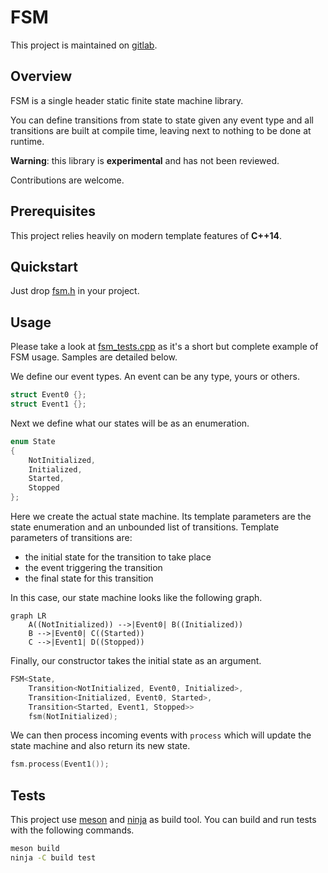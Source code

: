 # FSM

This project is maintained on [gitlab](https://gitlab.com/lelongg/fsm).

## Overview

FSM is a single header static finite state machine library.

You can define transitions from state to state given any event type and all transitions are built at compile time, leaving next to nothing to be done at runtime.

**Warning**: this library is **experimental** and has not been reviewed.

Contributions are welcome.

## Prerequisites

This project relies heavily on modern template features of **C++14**.

## Quickstart

Just drop [fsm.h](include/fsm/fsm.h) in your project.

## Usage

Please take a look at [fsm_tests.cpp](tests/fsm_tests.cpp) as it's a short but complete example of FSM usage.
Samples are detailed below.

We define our event types.
An event can be any type, yours or others.

```c++
struct Event0 {};
struct Event1 {};
```

Next we define what our states will be as an enumeration.

```c++
enum State
{
    NotInitialized,
    Initialized,
    Started,
    Stopped
};
```

Here we create the actual state machine.
Its template parameters are the state enumeration and an unbounded list of transitions.
Template parameters of transitions are:

- the initial state for the transition to take place
- the event triggering the transition
- the final state for this transition

In this case, our state machine looks like the following graph.

```mermaid
graph LR
    A((NotInitialized)) -->|Event0| B((Initialized))
    B -->|Event0| C((Started))
    C -->|Event1| D((Stopped))
```

Finally, our constructor takes the initial state as an argument.

```c++
FSM<State,
    Transition<NotInitialized, Event0, Initialized>,
    Transition<Initialized, Event0, Started>,
    Transition<Started, Event1, Stopped>>
    fsm(NotInitialized);
```

We can then process incoming events with `process` which will update the state machine and also return its new state.

```c++
fsm.process(Event1());
```

## Tests

This project use [meson](https://mesonbuild.com/) and [ninja](https://ninja-build.org/) as build tool.
You can build and run tests with the following commands.

```bash
meson build
ninja -C build test
```
